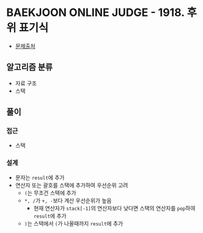 # BAEKJOON ONLINE JUDGE - 1918. 후위 표기식

- [문제출처](https://www.acmicpc.net/problem/1918 '1918. 후위 표기식')

## 알고리즘 분류

- 자료 구조
- 스택

## 풀이

### 접근

- 스택

### 설계

- 문자는 `result`에 추가
- 연산자 또는 괄호를 스택에 추가하여 우선순위 고려
  - `(`는 무조건 스택에 추가
  - `*, /`가 `+, -`보다 계산 우선순위가 높음
    - 현재 연산자가 `stack[-1]`의 연산자보다 낮다면 스택의 연산자를 `pop`하여 `result`에 추가
  - `)`는 스택에서 `(`가 나올때까지 `result`에 추가

